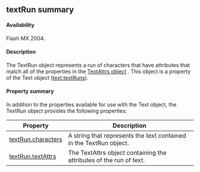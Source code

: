 ## textRun summary

#### Availability

Flash MX 2004.

#### Description

The TextRun object represents a run of characters that have attributes that match all of the properties in the [TextAttrs object](../TextAttrs_object/textAttrs_summary.md) . This object is a property of the Text object ([text.textRuns](../Text_object/text27.md)).

#### Property summary

In addition to the properties available for use with the Text object, the TextRun object provides the following properties:

| **Property**                            | **Description**                                                    |
|-----------------------------------------|--------------------------------------------------------------------|
| [textRun.characters](../TextRun_object/textRun1.md)    | A string that represents the text contained in the TextRun object. |
| [textRun.textAttrs](../TextRun_object/textRun.md) | The TextAttrs object containing the attributes of the run of text. |

<span id="textRun.textAttrs" class="anchor"></span>


